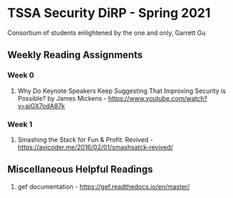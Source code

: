# TSSA Security DiRP - Spring 2021

Consortium of students enlightened by the one and only, Garrett Gu

## Weekly Reading Assignments

### Week 0

1. Why Do Keynote Speakers Keep Suggesting That Improving Security is Possible? by James Mickens - https://www.youtube.com/watch?v=ajGX7odA87k

### Week 1

1. Smashing the Stack for Fun & Profit: Revived - https://avicoder.me/2016/02/01/smashsatck-revived/ 

## Miscellaneous Helpful Readings

1. gef documentation - https://gef.readthedocs.io/en/master/


